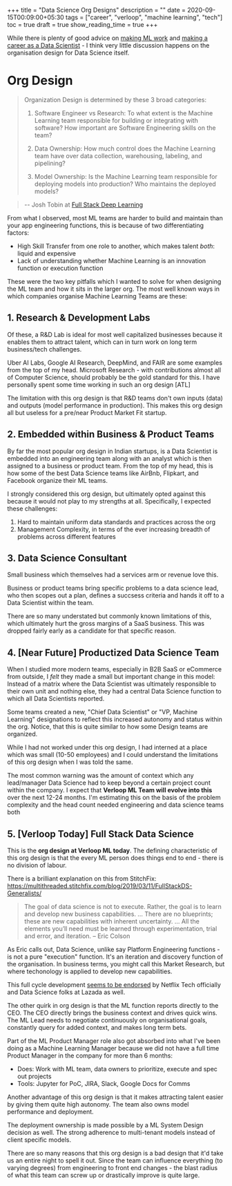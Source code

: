+++
title = "Data Science Org Designs"
description = ""
date = 2020-09-15T00:09:00+05:30
tags = ["career", "verloop", "machine learning", "tech"]
toc = true
draft = true
show_reading_time = true
+++

While there is plenty of good advice on [making ML work](https://www.shreya-shankar.com/making-ml-work/) and [making a career as a Data Scientist](https://medium.com/@rchang/advice-for-new-and-junior-data-scientists-2ab02396cf5b) -  I think very little discussion happens on the organisation design for Data Science itself. 

# Org Design 

> Organization Design is determined by these 3 broad categories:
>
> 1. Software Engineer vs Research: To what extent is the Machine Learning team responsible for building or integrating with software? How important are Software Engineering skills on the team?
>
> 2. Data Ownership: How much control does the Machine Learning team have over data collection, warehousing, labeling, and pipelining?
>
> 3. Model Ownership: Is the Machine Learning team responsible for deploying models into production? Who maintains the deployed models?

> -- Josh Tobin at [Full Stack Deep Learning](https://course.fullstackdeeplearning.com/course-content/ml-teams/team-structure)

From what I observed, most ML teams are harder to build and maintain than your app engineering functions, this is because of two differentiating factors:

* High Skill Transfer from one role to another, which makes talent _both_: liquid and expensive
* Lack of understanding whether Machine Learning is an innovation function or execution function

These were the two key pitfalls which I wanted to solve for when designing the ML team and how it sits in the larger org. The most well known ways in which companies organise Machine Learning Teams are these:

## 1. Research & Development Labs

Of these, a R&D Lab is ideal for most well capitalized businesses because it enables them to attract talent, which can in turn work on long term business/tech challenges. 

Uber AI Labs, Google AI Research, DeepMind, and FAIR are some examples from the top of my head. Microsoft Research - with contributions almost all of Computer Science, should probably be the gold standard for this. I have personally spent some time working in such an org design [ATL] 

The limitation with this org design is that R&D teams don't own inputs (data) and outputs (model performance in production).  This makes this org design all but useless for a pre/near Product Market Fit startup.

## 2. Embedded within Business & Product Teams

By far the most popular org design in Indian startups, is a Data Scientist is embedded into an engineering team along with an analyst which is then assigned to a business or product team. From the top of my head, this is how some of the best Data Science teams like AirBnb, Flipkart, and Facebook organize their ML teams.

I strongly considered this org design, but ultimately opted against this because it would not play to my strengths at all. Specifically, I expected these challenges:

1. Hard to maintain uniform data standards and practices across the org
2. Management Complexity, in terms of the ever increasing breadth of problems across different features

## 3. Data Science Consultant

Small business which themselves had a services arm or revenue love this.

Business or product teams bring specific problems to a data science lead, who then scopes out a plan, defines a succsess criteria and hands it off to a Data Scientist within the team. 

There are so many understated but commonly known limitations of this, which ultimately hurt the gross margins of a SaaS business. This was dropped fairly early as a candidate for that specific reason.

## 4. [Near Future] Productized Data Science Team

When I studied more modern teams, especially in B2B SaaS or eCommerce from outside, I _felt_ they made a small but important change in this model: Instead of a matrix where the Data Scientist was ultimately responsible to their own unit and nothing else, they had a central Data Science function to which all Data Scientists reported. 

Some teams created a new, "Chief Data Scientist" or "VP, Machine Learning" designations to reflect this increased autonomy and status within the org. Notice, that this is quite similar to how some Design teams are organized.

While I had not worked under this org design, I had interned at a place which was small (10-50 employees) and I could understand the limitations of this org design when I was told the same. 

The most common warning was the amount of context which any lead/manager Data Science had to keep beyond a certain project count within the company. I expect that **Verloop ML Team will evolve into this** over the next 12-24 months. I'm estimating this on the basis of the problem complexity and the head count needed  engineering and data science teams both  

## 5. [Verloop Today] Full Stack Data Science

This is the **org design at Verloop ML today**. The defining characteristic of this org design is that the every ML person does things end to end - there is no division of labour. 

There is a brilliant explanation on this from StitchFix: https://multithreaded.stitchfix.com/blog/2019/03/11/FullStackDS-Generalists/ 

> The goal of data science is not to execute. Rather, the goal is to learn and develop new business capabilities. … There are no blueprints; these are new capabilities with inherent uncertainty. … All the elements you’ll need must be learned through experimentation, trial and error, and iteration. – Eric Colson

As Eric calls out, Data Science, unlike say Platform Engineering functions - is not a pure "execution" function. It's an iteration and discovery function of the organisation. In business terms, you might call this Market Research, but where techonology is applied to develop new capabilities.

This full cycle development [seems to be endorsed](https://eugeneyan.com/writing/end-to-end-data-science/) by Netflix Tech officially and Data Science folks at Lazada as well. 

The other quirk in org design is that the ML function reports directly to the CEO. The CEO directly brings the business context and drives quick wins. The ML Lead needs to negotiate continuously on organisational goals, constantly query for added context, and makes long term bets.

Part of the ML Product Manager role also got absorbed into what I've been doing as a Machine Learning Manager because we did not have a full time Product Manager in the company for more than 6 months:
- Does: Work with ML team, data owners to prioritize, execute and spec out projects
- Tools: Jupyter for PoC, JIRA, Slack, Google Docs for Comms

Another advantage of this org design is that it makes attracting talent easier by giving them quite high autonomy. The team also owns model performance and deployment. 

The deployment ownership is made possible by a ML System Design decision as well. The strong adherence to multi-tenant models instead of client specific models.

There are so many reasons that this org design is a bad design that it'd take us an entire night to spell it out. Since the team can influence everything (to varying degrees) from engineering to front end changes - the blast radius of what this team can screw up or drastically improve is quite large. 
